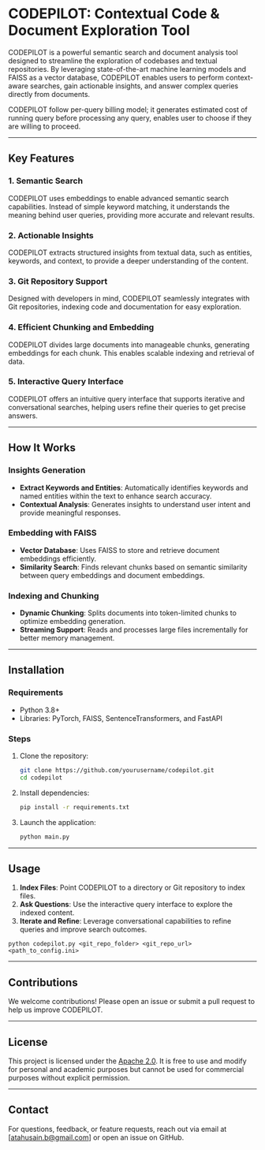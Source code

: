 # CODEPILOT: Contextual Code & Document Exploration Tool

CODEPILOT is a powerful semantic search and document analysis tool designed to streamline the exploration of codebases and textual repositories. By leveraging state-of-the-art machine learning models and FAISS as a vector database, CODEPILOT enables users to perform context-aware searches, gain actionable insights, and answer complex queries directly from documents. 

CODEPILOT follow per-query billing model; it generates estimated cost of running query before processing any query, enables user to choose if they are willing to proceed. 

---

## Key Features

### 1. **Semantic Search**
CODEPILOT uses embeddings to enable advanced semantic search capabilities. Instead of simple keyword matching, it understands the meaning behind user queries, providing more accurate and relevant results.

### 2. **Actionable Insights**
CODEPILOT extracts structured insights from textual data, such as entities, keywords, and context, to provide a deeper understanding of the content.

### 3. **Git Repository Support**
Designed with developers in mind, CODEPILOT seamlessly integrates with Git repositories, indexing code and documentation for easy exploration.

### 4. **Efficient Chunking and Embedding**
CODEPILOT divides large documents into manageable chunks, generating embeddings for each chunk. This enables scalable indexing and retrieval of data.

### 5. **Interactive Query Interface**
CODEPILOT offers an intuitive query interface that supports iterative and conversational searches, helping users refine their queries to get precise answers.

---

## How It Works

### Insights Generation
- **Extract Keywords and Entities**: Automatically identifies keywords and named entities within the text to enhance search accuracy.
- **Contextual Analysis**: Generates insights to understand user intent and provide meaningful responses.

### Embedding with FAISS
- **Vector Database**: Uses FAISS to store and retrieve document embeddings efficiently.
- **Similarity Search**: Finds relevant chunks based on semantic similarity between query embeddings and document embeddings.

### Indexing and Chunking
- **Dynamic Chunking**: Splits documents into token-limited chunks to optimize embedding generation.
- **Streaming Support**: Reads and processes large files incrementally for better memory management.

---

## Installation

### Requirements
- Python 3.8+
- Libraries: PyTorch, FAISS, SentenceTransformers, and FastAPI

### Steps
1. Clone the repository:
   ```bash
   git clone https://github.com/yourusername/codepilot.git
   cd codepilot
   ```
2. Install dependencies:
   ```bash
   pip install -r requirements.txt
   ```
3. Launch the application:
   ```bash
   python main.py
   ```

---

## Usage

1. **Index Files**: Point CODEPILOT to a directory or Git repository to index files.
2. **Ask Questions**: Use the interactive query interface to explore the indexed content.
3. **Iterate and Refine**: Leverage conversational capabilities to refine queries and improve search outcomes.

```
python codepilot.py <git_repo_folder> <git_repo_url> <path_to_config.ini>
```

---

## Contributions

We welcome contributions! Please open an issue or submit a pull request to help us improve CODEPILOT.

---

## License

This project is licensed under the [Apache 2.0](LICENSE.md). It is free to use and modify for personal and academic purposes but cannot be used for commercial purposes without explicit permission.

---

## Contact

For questions, feedback, or feature requests, reach out via email at [atahusain.b@gmail.com] or open an issue on GitHub.

